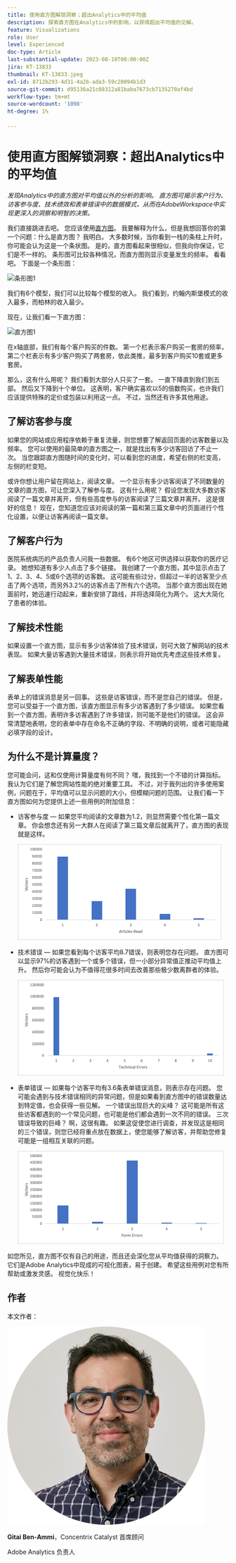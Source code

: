 ```yaml
---
title: 使用直方图解锁洞察；超出Analytics中的平均值
description: 探索直方图在Analytics中的影响，以获得超出平均值的见解。
feature: Visualizations
role: User
level: Experienced
doc-type: Article
last-substantial-update: 2023-08-18T00:00:00Z
jira: KT-13833
thumbnail: KT-13833.jpeg
exl-id: 8712b293-4d31-4a2b-ada3-59c20094b1d3
source-git-commit: d95136a21c08312a81baba7673cb7135270af4bd
workflow-type: tm+mt
source-wordcount: '1098'
ht-degree: 1%

---
```


# 使用直方图解锁洞察：超出Analytics中的平均值

_发现Analytics中的直方图对平均值以外的分析的影响。 直方图可揭示客户行为、访客参与度、技术绩效和表单错误中的数据模式，从而在AdobeWorkspace中实现更深入的洞察和明智的决策。_

我们直接跳进去吧。 您应该使用[直方图](https://experienceleague.adobe.com/docs/analytics/analyze/analysis-workspace/visualizations/histogram.html?lang=zh-Hans)。 我要解释为什么，但是我想回答你的第一个问题：什么是直方图？ 我明白。 大多数时候，当你看到一栈的条柱上升时，你可能会认为这是一个条状图。 是的，直方图看起来很相似，但我向你保证，它们是不一样的。 条形图可比较各种情况，而直方图则显示变量发生的频率。 看看吧。 下面是一个条形图：

![条形图1](assets/bar-chart-1.png)

我们有6个模型，我们可以比较每个模型的收入。 我们看到，约翰内斯堡模式的收入最多，而柏林的收入最少。

现在，让我们看一下直方图：

![直方图1](assets/histogram-1.png)

在x轴底部，我们有每个客户购买的件数。 第一个栏表示客户购买一套房的频率，第二个栏表示有多少客户购买了两套房，依此类推，最多到客户购买10套或更多套房。

那么，这有什么用呢？ 我们看到大部分人只买了一套。 一直下降直到我们到五部。 然后又下降到十个单位。 这表明，客户确实喜欢以5的倍数购买，也许我们应该提供特殊的定价或包装以利用这一点。 不过，当然还有许多其他用途。

## 了解访客参与度

如果您的网站或应用程序依赖于重复流量，则您想要了解返回页面的访客数量以及频率。 您可以使用的最简单的直方图之一，就是找出有多少访客回访了不止一次。 当您跟踪直方图随时间的变化时，可以看到您的进度，希望右侧的栏变高，左侧的栏变短。

或许你想让用户留在网站上，阅读文章。 一个显示有多少访客阅读了不同数量的文章的直方图，可让您深入了解参与度。 这有什么用呢？ 假设您发现大多数访客阅读了一篇文章并离开，但有些高度参与的访客阅读了三篇文章并离开。 这是很好的信息！ 现在，您知道您应该对阅读的第一篇和第三篇文章中的页面进行个性化设置，以便让访客再阅读一篇文章。

## 了解客户行为

医院系统病历的产品负责人问我一些数据。 有6个地区可供选择以获取你的医疗记录。 她想知道有多少人点击了多个链接。 我创建了一个直方图，其中显示点击了1、2、3、4、5或6个选项的访客数。 这可能有些过分，但超过一半的访客至少点击了两个选项，而另外3.2%的访客点击了所有六个选项。 当那个直方图出现在她面前时，她迅速行动起来，重新安排了路线，并将选择简化为两个。 这大大简化了患者的体验。

## 了解技术性能

如果设置一个直方图，显示有多少访客体验了技术错误，则可大致了解网站的技术表现。 如果大量访客遇到大量技术错误，则表示将开始优先考虑这些技术修复。

## 了解表单性能

表单上的错误消息是另一回事。 这些是访客错误，而不是您自己的错误。 但是，您可以受益于一个直方图，该直方图显示有多少访客遇到了多少错误。 如果您看到一个直方图，表明许多访客遇到了许多错误，则可能不是他们的错误。 这会非常清楚地表明，您的表单中存在命名不正确的字段、不明确的说明，或者可能隐藏必填字段的设计。

## 为什么不是计算量度？

您可能会问，这和仅使用计算量度有何不同？ 嘿，我找到一个不错的计算指标。 我认为它们是了解您网站性能的绝对重要工具。 不过，对于我列出的许多使用案例，问题在于，平均值可以显示问题的大小，但模糊问题的范围。 让我们看一下直方图如何为您提供上述一些用例的附加信息：

- 访客参与度 — 如果您平均阅读的文章数为1.2，则显然需要个性化第一篇文章。 你会想念还有另一大群人在阅读了第三篇文章后就离开了，直方图的表现就是这样。

  ![直方图2](assets/histogram-2.png)

- 技术错误 — 如果您看到每个访客平均8.7错误，则表明您存在问题。 直方图可以显示97%的访客遇到一个或多个错误，但一小部分异常值正推动平均值上升。 然后你可能会认为不值得花很多时间去改善那些极少数离群者的体验。

  ![直方图3](assets/histogram-3.png)

- 表单错误 — 如果每个访客平均有3.6条表单错误消息，则表示存在问题。 您可能会遇到与技术错误相同的异常问题，但是如果看到直方图中的错误数量达到特定值，也会获得一些见解。 一个错误出现巨大的尖峰？ 这可能是所有这些访客都遇到的一个常见问题，也可能是他们都会遇到一次不同的错误。 三次错误导致的巨峰？ 啊，这很有趣。 如果这促使您进行调查，并发现这是相同的三个错误，则您已经将重点放在数据上，使您能够了解访客，并帮助您修复可能是一组相互关联的问题。

  ![直方图4](assets/histogram-4.png)

如您所见，直方图不仅有自己的用途，而且还会深化您从平均值获得的洞察力。 它们是Adobe Analytics中现成的可视化图表，易于创建。 希望这些用例对您有所帮助或激发灵感。 视觉化快乐！

## 作者

本文作者：

![Gitai Ben-Ammi](assets/gitai-headshot.png)

**Gitai Ben-Ammi**，Concentrix Catalyst 首席顾问

Adobe Analytics 负责人
